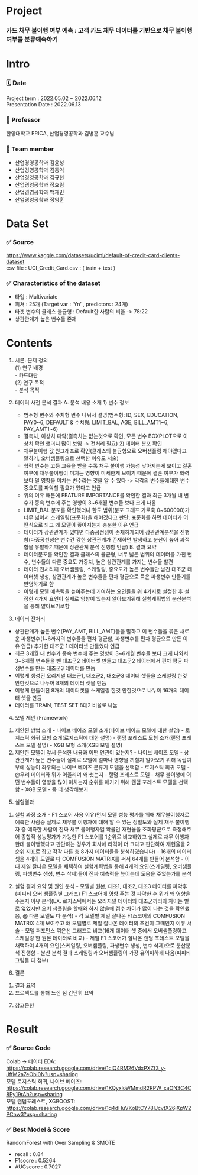 # Project 
### 카드 채무 불이행 여부 예측 : 고객 카드 채무 데이터를 기반으로 채무 불이행 여부를 분류예측하기


# Intro 
### 🗓️ Date 
Project term : 2022.05.02 ~ 2022.06.12 </br>
Presentation Date : 2022.06.13 </br>
### :man: Professor 
  한양대학교 ERICA, 산업경영공학과 김병훈 교수님 
### 👥 Team member 
  * 산업경영공학과 김윤성
  * 산업경영공학과 김동익
  * 산업경영공학과 김규현
  * 산업경영공학과 정효림
  * 산업경영공학과 백재민
  * 산업경영공학과 정영훈
  
# Data Set 
### ✅ Source 
https://www.kaggle.com/datasets/uciml/default-of-credit-card-clients-dataset <br/>
csv file : UCI_Credit_Card.csv : ( train + test )


### ✅ Characteristics of the dataset 
  * 타입 : Multivariate
  * 피쳐 : 25개 (Target var : ‘Yn’ , predictors : 24개)
  * 타겟 변수의 클래스 불균형 : Default한 사람의 비율 -> 78:22
  * 상관관계가 높은 변수들 존재

# Contents 

1.   서론: 문제 정의 <br>
  (1) 연구 배경 <br>
    - 카드대란 <br>
  (2) 연구 목적 <br>
    - 분석 목적 <br>

2.   데이터 사전 분석 결과
  A.   분석 내용 소개
    1) 변수 정보
      - 범주형 변수와 수치형 변수 나눠서 설명(범주형: ID, SEX, EDUCATION, PAY0~6, DEFAULT & 수치형: LIMIT_BAL, AGE, BILL_AMT1~6, PAY_AMT1~6)
      - 결측치, 이상치 파악(결측치는 없는것으로 확인, 모든 변수 BOXPLOT으로 이상치 확인 했더니 많이 보임 -> 전처리 필요)
    2) 데이터 분포 확인
      - 채무불이행 값 원그래프로 확인(클래스의 불균형으로 오버샘플링 해야겠다고 말하기, 오버샘플링으로 선택한 이유도 서술)
      - 학력 변수는 고등 교육을 받을 수록 채무 불이행 가능성 낮아지는게 보이고 결혼 여부에 채무불이행이 미치는 영향이 미세한게 보이기 때문에 결혼 여부가 학력보다 덜 영향을 미치는 변수라는 것을 알 수 있다 -> 각각의 변수들에대한 변수 중요도를 파악할 필요가 있다고 언급
      - 위의 이유 때문에 FEATURE IMPORTANCE를 확인한 결과 최근 3개월 내 변수가 종속 변수에 주는 영향이 3~6개월 변수들 보다 크게 나옴
      - LIMIT_BAL 분포를 확인했더니 한도 범위(분포 그래프 가로축 0~600000)가 너무 넓어서 스케일링(표준화)을 해야겠다고 판단, 표준화를 하면 데이터가 어떤식으로 되고 왜 모델이 좋아지는지 충분한 이유 언급 
      - 데이터가 상관관계가 있다면 다중공선성이 존재하게되어 상관관계분석을 진행함(다중공선성은 변수간 강한 상관관계가 존재하면 발생하고 분산이 높아 과적합을 유발하기때문에 상관관계 분석 진행함 언급)
  B.   결과 요약
      - 데이터분포를 확인한 결과 클래스의 뷸균형, 너무 넓은 범위의 데이터를 가진 변수, 변수들의 다른 중요도 가중치, 높은 상관관계를 가지는 변수들 발견
      - 데이터 전처리때 오버샘플링, 스케일링, 중요도가 높은 변수들만 남긴 대조군 데이터셋 생성, 상관관계가 높은 변수들을 편차 평균으로 묶은 파생변수 만들기를 반영하기로 함 
      - 이렇게 모델 예측력을 높여주는데 기여하는 요인들을 위 4가지로 설정한 후 설정한 4가지 요인이 실제로 영향이 있는지 알아보기위해 실험계획법의 분산분석을 통해 알아보기로함
3.   데이터 전처리
  - 상관관계가 높은 변수(PAY_AMT, BILL_AMT)들을 말하고 이 변수들을 묶은 새로운 파생변수(1~6까지의 변수들을 편차 평균함, 파생변수를 편차 평균으로 만든 이유 언급) 추가한 대조군 1 데이터셋 만들었다 언급
  - 최근 3개월 내 변수가 종속 변수에 주는 영향이 3~6개월 변수들 보다 크게 나와서 3~6개월 변수들을 뺀 대조군2 데이터셋 만들고 대조군2 데이터에서 편차 평균 파생변수를 만든 대조군3 데이터를 만듬
  - 이렇게 생성된 오리지널 대조군1, 대조군2, 대조군3 데이터 셋들을 스케일링 한것 안한것으로 나누어 8개의 데이터 셋을 만듬
  - 이렇게 만들어진 8개의 데이터셋을 스케일링 한것 안한것으로 나누어 16개의 데이터 셋을 만듬
  - 데이터를 TRAIN, TEST SET 8대2 비율로 나눔
4.   모델 제안 (Framework)
  1)   제안된 방법 소개
    - 나이브 베이즈 모델 소개(나이브 베이즈 모델에 대한 설명)
    - 로지스틱 회귀 모형 소개(로지스틱에 대한 설명)
    - 랜덤 포레스트 모형 소개(랜덤 포레스트 모델 설명)
    - XGB 모형 소개(XGB 모델 설명)
  2)   제안한 모델이 앞서 분석한 내용과 어떤 연관이 있는지?
    - 나이브 베이즈 모델 - 상관관계가 높은 변수들이 실제로 모델에 얼마나 영향을 끼칠지 알아보기 위해 독립여부에 성능이 좌우되는 나이브 베이즈 분류기 모델을 선택함
    - 로지스틱 회귀 모델 - @우리 데이터와 뭐가 어울리며 왜 썻는지
    - 랜덤 포레스트 모델 - 채무 불이행에 어떤 변수들이 영향을 많이 미치는지 순위를 매기기 위해 랜덤 포레스트 모델을 선택함
    - XGB 모델 - 좀 더 생각해보기
5.   실험결과
  1)   실험 과정 소개
    - F1 스코어 사용 이유(먼저 모델 성능 평가를 위해 채무불이행자로 예측한 사람중 실제로 채무불 이행자에 대해 알 수 있는 정밀도와 실제 채무 불이행자 중 예측한 사람이 진짜 채무 불이행자일 확률인 재현율을 조화평균으로 측정해주어 종합적 성능평가가 가능한 F1 스코어를 1순위로 비교하였고 실제로 채무 이행자한테 불이행했다고 판단하는 경우가 회사에 타격이 더 크다고 판단하여 재현율을 2순위 지표로 잡고 각각 다른 총 8가지 데이터들을 분석하였습니다)
    - 16개의 데이터 셋을 4개의 모델로 다 COMFUSION MATRIX를 써서 64개를 만들어 분석함
    - 이때 제일 잘나온 모델을 채택하여 실험계획법을 통해 4개의 요인(스케일링, 오버샘플링, 파생변수 생성, 변수 삭제)들이 진짜 예측력을 높이는데 도움을 주었는가를 분석

  2)   실험 결과 요약 및 원인 분석 
    - 모델별 원본, 대조1, 대조2, 대조3 데이터를 파악후(피피티 오버 샘플링별 그래프) F1 스코어에 영향 주는 것 파악한 후 뭐가 왜 영향을 주는지 이유 분석(EX. 로지스틱에서는 오리지널 데이터와 대조군끼리의 차이는 별로 없었지만 오버 샘플링을 할때와 하지 않을때 점수 차이가 많이 나는 것을 확인했음, @ 다른 모델도 다 분석)
    - 각 모델별 제일 잘나온 F1스코어의 COMFUSION MATRIX 4개 보여주고 왜 모델별로 제일 잘나온 데이터의 조건이 그때인지 이유 서술
    - 모델 퍼포먼스 꺾은선 그래프로 비교(16개 데이터 셋 중에서 오버샘플링하고 스케일링 한 원본 데이터로 비교)
    - 제일 F1 스코어가 잘나온 랜덤 포레스트 모델을 채택하여 4개의 요인(스케일링, 오버샘플링, 파생변수 생성, 변수 삭제)으로 분산분석 진행함
    - 분산 분석 결과 스케일링과 오버샘플링이 가장 유의미하게 나옴(피피티 그림들 다 첨부)
6.   결론
  1)   결과 요약
  2)   프로젝트를 통해 느낀 점 간단히 요약
7.   참고문헌

# Result
### ✅ Source Code 
Colab -> 
데이터 EDA: https://colab.research.google.com/drive/1clQ4RM26VdxPXZf3_y-JffM2a7eObl0N?usp=sharing <br>
모델 로지스틱 회귀, 나이브 베이즈: https://colab.research.google.com/drive/1KQyxloWMmdR2RPW_xaON3C4C8Py19rAh?usp=sharing <br>
모델 랜덤포레스트, XGBOOST: https://colab.research.google.com/drive/1g4dHuVKoBtCY78IJcvtX26jXpW2PCnw3?usp=sharing

### ✅ Best Model & Score
RandomForest with Over Sampling & SMOTE </br>
  * recall : 0.84
  * F1socre : 0.5264
  * AUCscore : 0.7027
